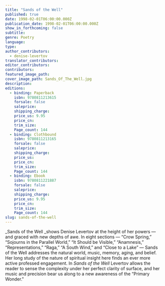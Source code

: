 ```yaml
---
title: "Sands of the Well"
published: true
date: 1998-02-01T06:00:00.000Z
publication_date: 1998-02-01T06:00:00.000Z
show_in_forthcoming: false
subtitle:
genre: Poetry
language:
type:
author_contributors:
  - denise-levertov
translator_contributors:
editor_contributors:
contributors:
featured_image_path:
cover_image_path: Sands_Of_The_Well.jpg
description:
editions:
  - binding: Paperback
    isbn: 9780811213615
    forsale: false
    saleprice:
    shipping_charge:
    price_us: 9.95
    price_cn:
    trim_size:
    Page_count: 144
  - binding: Clothbound
    isbn: 9780811213165
    forsale: false
    saleprice:
    shipping_charge:
    price_us:
    price_cn:
    trim_size:
    Page_count: 144
  - binding: Ebook
    isbn: 9780811221887
    forsale: false
    saleprice:
    shipping_charge:
    price_us: 9.95
    price_cn:
    trim_size:
    Page_count: 144
slug: sands-of-the-well
---
```


_Sands of the Well _shows Denise Levertov at the height of her powers — and graced with new depths of awe. In eight sections — “Crow Spring,” “Sojourns in the Parallel World,” “It Should be Visible,” “Anamnesis,” “Representations,” “Raga,” “A South Wind,” and “Close to a Lake” — Sands of the Well addresses the natural world, music, memory, aging, and belief. Her long study of the nature of spiritual insight here finds an ever more active professed engagement. In _Sands of the Well_ Levertov allows the reader to sense the complexity under her perfect clarity of surface, and her music and precision bear us along to a new awareness of the “Primary Wonder."

